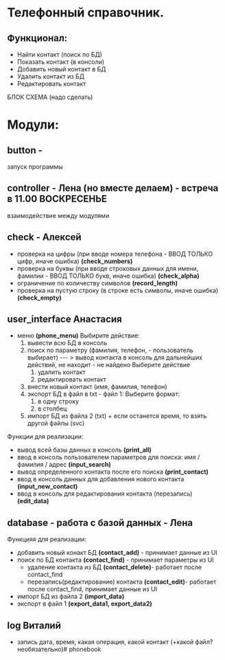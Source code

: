 # Телефонный справочник.

## Функционал:
- Найти контакт (поиск по БД)
- Показать контакт (в консоли)
- Добавить новый контакт в БД
- Удалить контакт из БД
- Редактировать контакт

БЛОК СХЕМА (надо сделать)

# Модули:

## button -
запуск программы

## controller - Лена (но вместе делаем) - встреча в 11.00 ВОСКРЕСЕНЬЕ
взаимодействие между модулями

## check - Алексей
- проверка на цифры (при вводе номера телефона - ВВОД ТОЛЬКО цифр, иначе ошибка) **(check_numbers)**
- проверка на буквы (при вводе строковых данных для имени, фамилии - ВВОД ТОЛЬКО букв, иначе ошибка) **(check_alpha)**
- ограничение по количеству символов **(record_length)**
- проверка на пустую строку (в строке есть символы, иначе ошибка) **(check_empty)**

## user_interface Анастасия
- меню **(phone_menu)**
Выбирите действие:
    1) вывести всю БД в консоль
    2) поиск по параметру (фамилия, телефон, - пользователь выбирает) --- > вывод контакта в консоль для дальнейших действий, не находит - не найдено
        Выберите действие
        1) удалить контакт
        2) редактировать контакт
    3) внести новый контакт (имя, фамилия, телефон)
    4) экспорт БД в файл в txt - файл 1:
        Выберите формат:
        1) в одну строку
        2) в столбец
    5) импорт БД из файла 2 (txt) + если останется время, то взять другой файлы (svc)

Функции для реализации:
- вывод всей базы данных в консоль **(print_all)**
- ввод в консоль пользователем параметров для поиска: имя / фамилия / адрес **(input_search)**
- вывод определенного контакта после его поиска **(print_contact)**
- ввод в консоль данных для добавления нового контакта **(input_new_contact)**
- ввод в консоль для редактирования контакта (перезапись) **(edit_data)**

## database - работа с базой данных - Лена
Функцияя для реализации:
- добавить новый конакт БД **(contact_add)** - принимает данные из UI
- поиск по БД контакта **(contact_find)** - принимает параметры из UI
    - удаление контакта из БД **(contact_delete)**- работает после contact_find
    - перезапись(редактирование) контакта **(contact_edit)**- работает после contact_find, принимает данные из UI
- импорт БД из файла 2 **(import_data)**
- экспорт  в файл 1 **(export_data1, export_data2)**

## log Виталий
- запись дата, время, какая операция, какой контакт (+какой файл? необязательно)#   p h o n e b o o k  
 